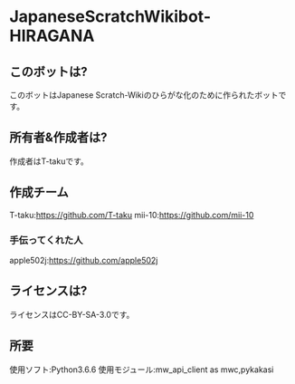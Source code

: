 # JapaneseScratchWikibot-HIRAGANA

## このボットは?
このボットはJapanese Scratch-Wikiのひらがな化のために作られたボットです。
## 所有者&作成者は?
作成者はT-takuです。
## 作成チーム
T-taku:https://github.com/T-taku
mii-10:https://github.com/mii-10
### 手伝ってくれた人
apple502j:https://github.com/apple502j
## ライセンスは?
ライセンスはCC-BY-SA-3.0です。
## 所要
使用ソフト:Python3.6.6
使用モジュール:mw_api_client as mwc,pykakasi
